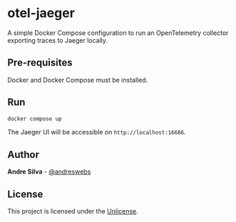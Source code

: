 # otel-jaeger

A simple Docker Compose configuration to run an OpenTelemetry collector
exporting traces to Jaeger locally.

## Pre-requisites

Docker and Docker Compose must be installed.

## Run

```sh
docker compose up
```

The Jaeger UI will be accessible on `http://localhost:16686`.

## Author

**Andre Silva** - [@andreswebs](https://github.com/andreswebs)

## License

This project is licensed under the [Unlicense](UNLICENSE.md).
